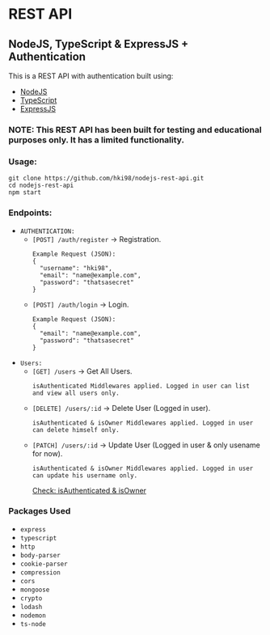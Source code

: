 # REST API
## NodeJS, TypeScript & ExpressJS + Authentication

This is a REST API with authentication built using:

- [NodeJS](https://nodejs.org/)
- [TypeScript](https://www.typescriptlang.org/)
- [ExpressJS](https://expressjs.com/)

### NOTE: This REST API has been built for testing and educational purposes only. It has a limited functionality.

### Usage:
```
git clone https://github.com/hki98/nodejs-rest-api.git
cd nodejs-rest-api
npm start
```

### Endpoints:
- `AUTHENTICATION:`
  - `[POST] /auth/register` -> Registration.
    ```
    Example Request (JSON):
    {
      "username": "hki98",
      "email": "name@example.com",
      "password": "thatsasecret"
    }
    ```
  - `[POST] /auth/login` -> Login.
    ```
    Example Request (JSON):
    {
      "email": "name@example.com",
      "password": "thatsasecret"
    }
    ```
- `Users:`
  - `[GET] /users` -> Get All Users.
    ```
    isAuthenticated Middlewares applied. Logged in user can list and view all users only.
    ```
  - `[DELETE] /users/:id` -> Delete User (Logged in user).
    ```
    isAuthenticated & isOwner Middlewares applied. Logged in user can delete himself only.
    ```
  - `[PATCH] /users/:id` -> Update User (Logged in user & only usename for now).
    ```
    isAuthenticated & isOwner Middlewares applied. Logged in user can update his username only.
    ```
    [Check: isAuthenticated & isOwner](src/middlewares/index.ts)
    
### Packages Used
- ``` express ```
- ``` typescript ```
- ``` http ```
- ``` body-parser ```
- ``` cookie-parser ```
- ``` compression ```
- ``` cors ```
- ``` mongoose ```
- ``` crypto ```
- ``` lodash ```
- ``` nodemon ```
- ``` ts-node ```

